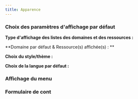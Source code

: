 ```yaml
---
title: Apparence
---
```


### Choix des paramètres d'affichage par défaut

**Type d'affichage des listes des domaines et des ressources :**

**Domaine par défaut & Ressource(s) affichée(s) : **

**Choix du style/thème :**

**Choix de la langue par défaut :**


### Affichage du menu


### Formulaire de cont